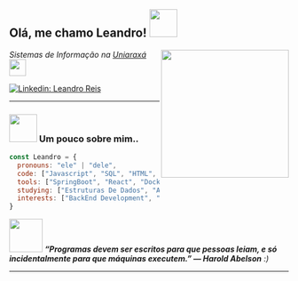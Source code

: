 <h2>Olá, me chamo Leandro! <img src="https://media.giphy.com/media/mGcNjsfWAjY5AEZNw6/giphy.gif" width="50"></h2>

<img align='right' src="https://media2.giphy.com/media/v1.Y2lkPTc5MGI3NjExcjIxMm9iNXZvdnU5dzM1ZWI5ZnZiZnNtNW9ucXNkdzdwOHBpOHB1cCZlcD12MV9pbnRlcm5hbF9naWZfYnlfaWQmY3Q9cw/grlwgnFZpFUeWt0rsL/giphy.gif" width="230">


<p><em>Sistemas de Informação na <a href="https://novo.uniaraxa.edu.br/">Uniaraxá</a> <img src="https://media.giphy.com/media/fYSnHlufseco8Fh93Z/giphy.gif" width="30"></em></p>

[![Linkedin: Leandro Reis](https://img.shields.io/badge/-leandroreis-blue?style=flat-square&logo=Linkedin&logoColor=white&link=https://www.linkedin.com/in/leandro-reis-1abb4621b/)](https://www.linkedin.com/in/leandro-reis-1abb4621b/)

---

### <img src="https://media.giphy.com/media/VgCDAzcKvsR6OM0uWg/giphy.gif" width="50"> Um pouco sobre mim..  

```javascript
const Leandro = {
  pronouns: "ele" | "dele",
  code: ["Javascript", "SQL", "HTML", "CSS", "Java"],
  tools: ["SpringBoot", "React", "Docker", "NodeJS"],
  studying: ["Estruturas De Dados", "APIs REST", "Banco De Dados", "Testes Automatizados"],
  interests: ["BackEnd Development", "Data Analysis"],
}
```

<img src="https://media.giphy.com/media/LnQjpWaON8nhr21vNW/giphy.gif" width="60"> <em><b>“Programas devem ser escritos para que pessoas leiam, e só incidentalmente para que máquinas executem.” — Harold Abelson</b> :)</em>

---
